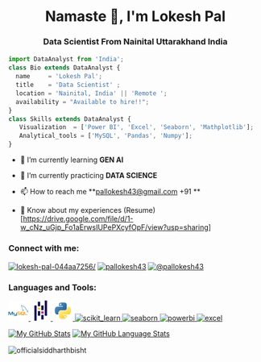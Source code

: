 <h1 align="center">Namaste 👋, I'm Lokesh Pal</h1>
<h3 align="center">Data Scientist From Nainital Uttarakhand India</h3>

```js
import DataAnalyst from 'India';
class Bio extends DataAnalyst {
  name     = 'Lokesh Pal';
  title    = 'Data Scientist' ;
  location = 'Nainital, India' || 'Remote ';
  availability = "Available to hire!!";
}
class Skills extends DataAnalyst {
   Visualization  = ['Power BI', 'Excel', 'Seaborn', 'Mathplotlib'];
   Analytical_tools = ['MySQL', 'Pandas', 'Numpy'];
}
```


- 🔭 I’m currently learning **GEN AI**

- 🌱 I’m currently practicing **DATA SCIENCE**

- 📫 How to reach me **pallokesh43@gmail.com +91 **

- 📄 Know about my experiences (Resume) [https://drive.google.com/file/d/1-w_cNz_uGjp_Fo1aErwsIUPePXcyfOpF/view?usp=sharing]


<h3 align="left">Connect with me:</h3>
<p align="left">
<a href="https://linkedin.com/in/lokesh-pal-044aa7256/" target="blank"><img align="center" src="https://raw.githubusercontent.com/rahuldkjain/github-profile-readme-generator/master/src/images/icons/Social/linked-in-alt.svg" alt="lokesh-pal-044aa7256/" height="30" width="40" /></a>
<a href="https://www.hackerrank.com/pallokesh43" target="blank"><img align="center" src="https://raw.githubusercontent.com/rahuldkjain/github-profile-readme-generator/master/src/images/icons/Social/hackerrank.svg" alt="pallokesh43" height="30" width="40" /></a>
<a href="https://www.hackerearth.com/@pallokesh43" target="blank"><img align="center" src="https://raw.githubusercontent.com/rahuldkjain/github-profile-readme-generator/master/src/images/icons/Social/hackerearth.svg" alt="@pallokesh43" height="30" width="40" /></a>
</p>

<h3 align="left">Languages and Tools:</h3>
<p align="left">
  <a href="https://www.mysql.com/" target="_blank" rel="noreferrer"> <img src="https://raw.githubusercontent.com/devicons/devicon/master/icons/mysql/mysql-original-wordmark.svg" alt="mysql" width="40" height="40"/> </a> 
  <a href="https://pandas.pydata.org/" target="_blank" rel="noreferrer"> <img src="https://raw.githubusercontent.com/devicons/devicon/2ae2a900d2f041da66e950e4d48052658d850630/icons/pandas/pandas-original.svg" alt="pandas" width="40" height="40"/> </a> 
  <a href="https://www.python.org" target="_blank" rel="noreferrer"> <img src="https://raw.githubusercontent.com/devicons/devicon/master/icons/python/python-original.svg" alt="python" width="40" height="40"/> </a> 
  <a href="https://scikit-learn.org/" target="_blank" rel="noreferrer"> <img src="https://upload.wikimedia.org/wikipedia/commons/0/05/Scikit_learn_logo_small.svg" alt="scikit_learn" width="40" height="40"/> </a> 
  <a href="https://seaborn.pydata.org/" target="_blank" rel="noreferrer"> <img src="https://seaborn.pydata.org/_images/logo-mark-lightbg.svg" alt="seaborn" width="40" height="40"/> </a> 
  <a href="https://learn.microsoft.com/en-us/power-bi/" target="_blank" rel="noreferrer"> <img src="https://upload.wikimedia.org/wikipedia/commons/c/cf/New_Power_BI_Logo.svg" alt="powerbi" width="40" height="40"/> </a>
<a href="https://support.microsoft.com/en-us/excel" target="_blank" rel="noreferrer"> <img src="https://upload.wikimedia.org/wikipedia/commons/3/34/Microsoft_Office_Excel_%282019%E2%80%93present%29.svg" alt="excel" width="40" height="40"/> </a>
</p>

[![My GitHub Stats](https://github-readme-stats.vercel.app/api/?username=lokeshpal27&count_private=true&theme=tokyonight&showicons=true)]()
[![My GitHub Language Stats](https://github-readme-stats.vercel.app/api/top-langs/?username=lokeshpal27&langs_count=5&theme=tokyonight)]()


<p><img align="center" src="https://github-readme-streak-stats.herokuapp.com/?user=lokeshpal27&" alt="officialsiddharthbisht" /></p>
